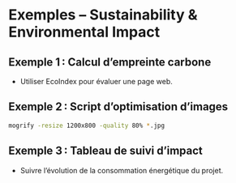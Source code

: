 # Exemples – Sustainability & Environmental Impact

## Exemple 1 : Calcul d’empreinte carbone
- Utiliser EcoIndex pour évaluer une page web.

## Exemple 2 : Script d’optimisation d’images
```sh
mogrify -resize 1200x800 -quality 80% *.jpg
```

## Exemple 3 : Tableau de suivi d’impact
- Suivre l’évolution de la consommation énergétique du projet.
